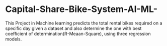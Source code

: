 # Capital-Share-Bike-System-AI-ML-
This Project in Machine learning predicts the total rental bikes required on a specific day given a dataset and also determine the one with best coefficient of determination(R-Meaan-Square), using three regression models.
